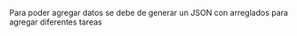 Para poder agregar datos se debe de generar un JSON con arreglados para agregar diferentes tareas 

